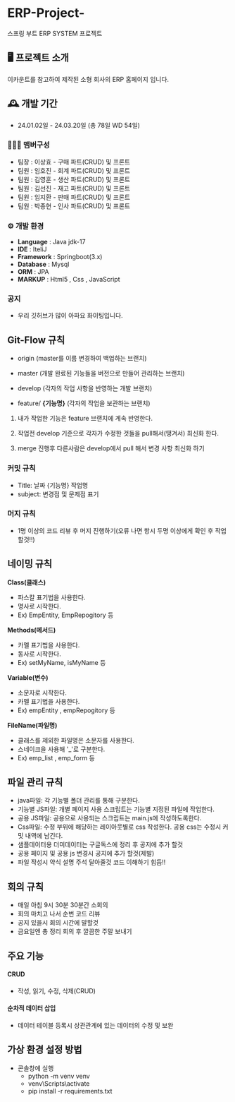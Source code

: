 # ERP-Project-
스프링 부트 ERP SYSTEM 프로젝트


## 🖥️ 프로젝트 소개
이카운트를 참고하여 제작된 소형 회사의 ERP 홈페이지 입니다.
<br>

## 🕰️ 개발 기간
* 24.01.02일 - 24.03.20일 (총 78일 WD 54일)

### 🧑‍🤝‍🧑 맴버구성
- 팀장 : 이상효 - 구매 파트(CRUD) 및 프론트
- 팀원 : 임호진 - 회계 파트(CRUD) 및 프론트
- 팀원 : 김영훈 - 생산 파트(CRUD) 및 프론트
- 팀원 : 김선진 - 재고 파트(CRUD) 및 프론트
- 팀원 : 임지환 - 판매 파트(CRUD) 및 프론트
- 팀원 : 박종현 - 인사 파트(CRUD) 및 프론트

### ⚙️ 개발 환경
- **Language** : Java jdk-17 
- **IDE** : IteliJ
- **Framework** : Springboot(3.x)
- **Database** : Mysql 
- **ORM** : JPA
- **MARKUP** : Html5 , Css , JavaScript

### 공지
- 우리 깃허브가 많이 아파요 화이팅입니다.

## Git-Flow 규칙
- origin (master를 이름 변경하여 백업하는 브랜치)

- master (개발 완료된 기능들을 버전으로 만들어 관리하는 브랜치)

- develop (각자의 작업 사항을 반영하는 개발 브랜치)

- feature/ **{기능명}** (각자의 작업을 보관하는 브랜치)

1. 내가 작업한 기능은 feature 브랜치에 계속 반영한다. 

2. 작업전 develop 기준으로 각자가 수정한 것들을 pull해서(땡겨서) 최신화 한다. 

3. merge 진행후 다른사람은 develop에서 pull 해서 변경 사항 최신화 하기

### 커밋 규칙

- Title: 날짜 {기능명} 작업명
- subject: 변경점 및 문제점 표기

### 머지 규칙

- 1명 이상의 코드 리뷰 후 머지 진행하기(오류 나면 항시 두명 이상에게 확인 후 작업 할것!!)


## 네이밍 규칙

**Class(클래스)**
- 파스칼 표기법을 사용한다.
- 명사로 시작한다.
- Ex) EmpEntity, EmpRepogitory 등

**Methods(메서드)**
- 카멜 표기법을 사용한다.
- 동사로 시작한다.
- Ex) setMyName, isMyName 등

**Variable(변수)**
- 소문자로 시작한다.
- 카멜 표기법을 사용한다.
- Ex) empEntity , empRepogitory 등

**FileName(파일명)**
- 클래스를 제외한 파일명은 소문자를 사용한다.
- 스네이크을 사용해 '_'로 구분한다.
- Ex) emp_list , emp_form 등

## 파일 관리 규칙
- java파일: 각 기능별 폴더 관리를 통해 구분한다.
- 기능별 JS파일: 개별 페이지 사용 스크립트는 기능별 지정된 파일에 작업한다. 
- 공용 JS파일: 공용으로 사용되는 스크립트는 main.js에 작성하도록한다.
- Css파일: 수정 부위에 해당하는 레이아웃별로 css 작성한다. 공용 css는 수정시 커밋 내역에 남긴다.
- 샘플데이터용 더미데이터는 구글독스에 정리 후 공지에 추가 할것
- 공용 페이지 및 공용 js 변경시 공지에 추가 할것(제발)
- 파일 작성시 약식 설명 주석 달아줄것 코드 이해하기 힘듬!!

## 회의 규칙
- 매일 아침 9시 30분 30분간 소회의
- 회의 마치고 나서 순번 코드 리뷰
- 공지 있을시 회의 시간에 말할것
- 금요일엔 총 정리 회의 후 깔끔한 주말 보내기

## 주요 기능

#### CRUD
-  작성, 읽기, 수정, 삭제(CRUD)

#### 순차적 데이터 삽입 
- 데이터 테이블 등록시 상관관계에 있는 데이터의 수정 및 보완

## 가상 환경 설정 방법 
- 콘솔창에 실행
  - python -m venv venv 
  - venv\Scripts\activate
  - pip install -r requirements.txt
     